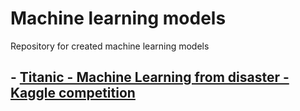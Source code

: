 # Machine learning models
Repository for created machine learning models

## - [Titanic - Machine Learning from disaster - Kaggle competition](https://github.com/okemoto6/Python/tree/main/ML/Titanic)
